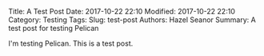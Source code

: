 Title: A Test Post
Date: 2017-10-22 22:10
Modified: 2017-10-22 22:10
Category: Testing
Tags:
Slug: test-post
Authors: Hazel Seanor
Summary: A test post for testing Pelican

I'm testing Pelican. This is a test post.